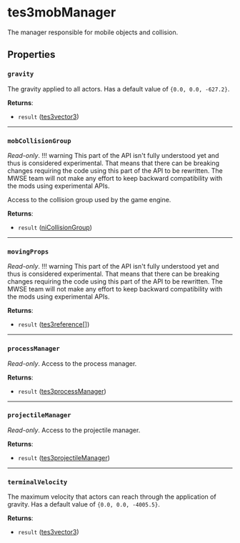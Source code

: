 # tes3mobManager
<div class="search_terms" style="display: none">tes3mobmanager, mobmanager</div>

<!---
	This file is autogenerated. Do not edit this file manually. Your changes will be ignored.
	More information: https://github.com/MWSE/MWSE/tree/master/docs
-->

The manager responsible for mobile objects and collision.

## Properties

### `gravity`
<div class="search_terms" style="display: none">gravity</div>

The gravity applied to all actors. Has a default value of `{0.0, 0.0, -627.2}`.

**Returns**:

* `result` ([tes3vector3](../../types/tes3vector3))

***

### `mobCollisionGroup`
<div class="search_terms" style="display: none">mobcollisiongroup</div>

*Read-only*. 
!!! warning
	This part of the API isn't fully understood yet and thus is considered experimental. That means that there can be breaking changes requiring the code using this part of the API to be rewritten. The MWSE team will not make any effort to keep backward compatibility with the mods using experimental APIs.

 Access to the collision group used by the game engine.

**Returns**:

* `result` ([niCollisionGroup](../../types/niCollisionGroup))

***

### `movingProps`
<div class="search_terms" style="display: none">movingprops</div>

*Read-only*. 
!!! warning
	This part of the API isn't fully understood yet and thus is considered experimental. That means that there can be breaking changes requiring the code using this part of the API to be rewritten. The MWSE team will not make any effort to keep backward compatibility with the mods using experimental APIs.

 

**Returns**:

* `result` ([tes3reference](../../types/tes3reference)[])

***

### `processManager`
<div class="search_terms" style="display: none">processmanager</div>

*Read-only*. Access to the process manager.

**Returns**:

* `result` ([tes3processManager](../../types/tes3processManager))

***

### `projectileManager`
<div class="search_terms" style="display: none">projectilemanager</div>

*Read-only*. Access to the projectile manager.

**Returns**:

* `result` ([tes3projectileManager](../../types/tes3projectileManager))

***

### `terminalVelocity`
<div class="search_terms" style="display: none">terminalvelocity</div>

The maximum velocity that actors can reach through the application of gravity. Has a default value of `{0.0, 0.0, -4005.5}`.

**Returns**:

* `result` ([tes3vector3](../../types/tes3vector3))

